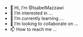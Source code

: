 - 👋 Hi, I’m @IsabelMazzawi
- 👀 I’m interested in ...
- 🌱 I’m currently learning ...
- 💞️ I’m looking to collaborate on ...
- 📫 How to reach me ...

<!---
IsabelMazzawi/IsabelMazzawi is a ✨ special ✨ repository because its `README.md` (this file) appears on your GitHub profile.
You can click the Preview link to take a look at your changes.
--->
